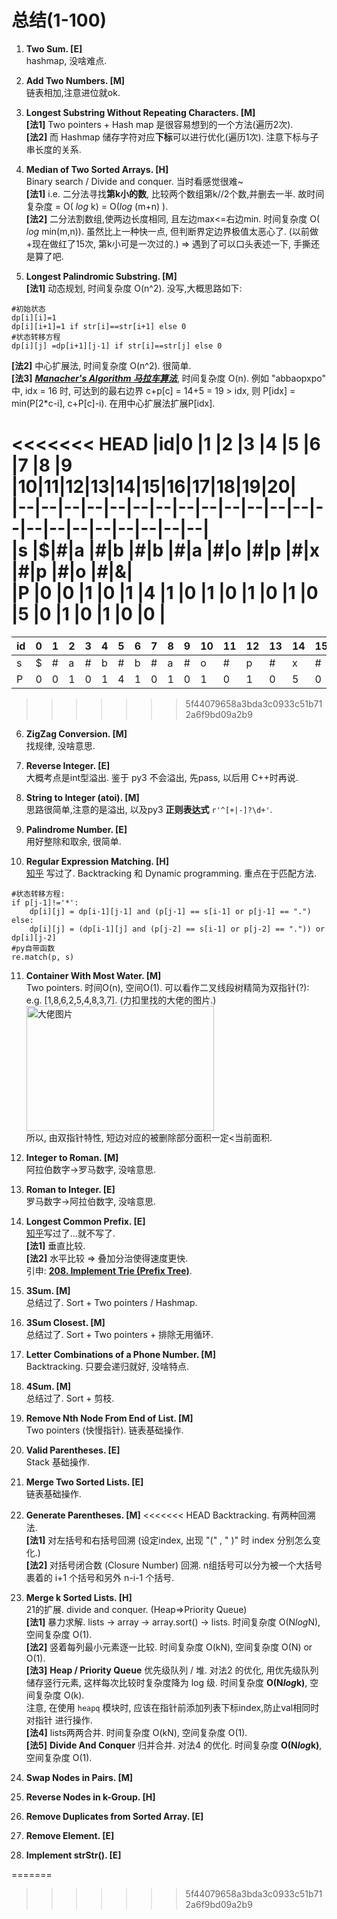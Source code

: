 # 总结(1-100)

1. **Two Sum. [E]**   
hashmap, 没啥难点.  

2. **Add Two Numbers. [M]**   
链表相加,注意进位就ok.

3. **Longest Substring Without Repeating Characters. [M]**    
 **[法1]** Two pointers + Hash map 是很容易想到的一个方法(遍历2次).  
 **[法2]** 而 Hashmap 储存字符对应**下标**可以进行优化(遍历1次). 注意下标与子串长度的关系. 
4. **Median of Two Sorted Arrays. [H]**   
Binary search / Divide and conquer.  当时看感觉很难~   
 **[法1]** i.e. 二分法寻找**第k小的数**, 比较两个数组第k//2个数,并删去一半. 故时间复杂度 = O( $log$ k) = O($log$ (m+n) ).    
 **[法2]** 二分法割数组,使两边长度相同, 且左边max<=右边min. 时间复杂度 O( $log$ min(m,n)). 虽然比上一种快一点, 但判断界定边界极值太恶心了. (以前做+现在做红了15次, 第k小可是一次过的.) => 遇到了可以口头表述一下, 手撕还是算了吧. 

5. **Longest Palindromic Substring. [M]**   
 **[法1]** 动态规划, 时间复杂度 O(n^2). 没写,大概思路如下:   
```
#初始状态 
dp[i][i]=1  
dp[i][i+1]=1 if str[i]==str[i+1] else 0
#状态转移方程
dp[i][j] =dp[i+1][j-1] if str[i]==str[j] else 0
```
 **[法2]** 中心扩展法, 时间复杂度 O(n^2). 很简单.     
 **[法3]**  ***[Manacher's Algorithm 马拉车算法](https://blog.crimx.com/2017/07/06/manachers-algorithm/)***, 时间复杂度 O(n). 例如 "abbaopxpo" 中, idx = 16 时, 可达到的最右边界 c+p[c] = 14+5 = 19 > idx, 则 P[idx] = min(P[2*c-i], c+P[c]-i). 在用中心扩展法扩展P[idx].


<<<<<<< HEAD
|id|0 |1 |2 |3 |4 |5 |6 |7 |8 |9 |10|11|12|13|14|15|16|17|18|19|20|     
|--|--|--|--|--|--|--|--|--|--|--|--|--|--|--|--|--|--|--|--|--|--|       
|s |\$|\#|a |\#|b |\#|b |\#|a |\#|o |\#|p |\#|x |\#|p |\#|o |\#|\&|    
|P |0 |0 |1 |0 |1 |4 |1 |0 |1 |0 |1 |0 |1 |0 |5 |0 |1 |0 |1 |0 |0 |        
=======
|id|0 |1 |2 |3 |4 |5 |6 |7 |8 |9 |10|11|12|13|14|15|16|17|18|19|20|   
|--|--|--|--|--|--|--|--|--|--|--|--|--|--|--|--|--|--|--|--|--|--|       
|s |\$|\#|a |\#|b |\#|b |\#|a |\#|o |\#|p |\#|x |\#|p |\#|o |\#|\&|     
|P |0 |0 |1 |0 |1 |4 |1 |0 |1 |0 |1 |0 |1 |0 |5 |0 |1 |0 |1 |0 |0 |         
>>>>>>> 5f44079658a3bda3c0933c51b712a6f9bd09a2b9

6. **ZigZag Conversion. [M]**   
找规律, 没啥意思.

7. **Reverse Integer. [E]**   
大概考点是int型溢出. 鉴于 py3 不会溢出, 先pass, 以后用 C++时再说.

8. **String to Integer (atoi). [M]**   
思路很简单,注意的是溢出, 以及py3 **正则表达式** `r'^[+|-]?\d+'`.   

9. **Palindrome Number. [E]**  
用好整除和取余, 很简单.   

10. **Regular Expression Matching. [H]**   
[知乎](https://zhuanlan.zhihu.com/p/72179123) 写过了. Backtracking 和 Dynamic programming. 重点在于匹配方法. 
```
#状态转移方程:
if p[j-1]!='*':
    dp[i][j] = dp[i-1][j-1] and (p[j-1] == s[i-1] or p[j-1] == ".")
else: 
    dp[i][j] = (dp[i-1][j] and (p[j-2] == s[i-1] or p[j-2] == ".")) or dp[i][j-2]
#py自带函数
re.match(p, s)
```

11. **Container With Most Water. [M]**     
Two pointers. 时间O(n), 空间O(1). 可以看作二叉线段树精简为双指针(?): e.g. [1,8,6,2,5,4,8,3,7]. (力扣里找的大佬的图片.)  
<img src="https://wx4.sinaimg.cn/mw690/006qmTkdly1g6c9578ec6j30n20kvmyx.jpg" width = "300" height = "200" alt="大佬图片" 
align=center>   
所以, 由双指针特性, 短边对应的被删除部分面积一定<当前面积.

12. **Integer to Roman. [M]**  
阿拉伯数字->罗马数字, 没啥意思. 

13. **Roman to Integer. [E]**  
罗马数字->阿拉伯数字, 没啥意思. 

14. **Longest Common Prefix. [E]**   
[知乎](https://zhuanlan.zhihu.com/p/72598654)写过了...就不写了.    
 **[法1]** 垂直比较.     
 **[法2]** 水平比较 => 叠加分治使得速度更快.   
引申: **[208. Implement Trie (Prefix Tree)](https://leetcode.com/problems/implement-trie-prefix-tree/)**.

15. **3Sum. [M]**  
总结过了. Sort + Two pointers / Hashmap.

16. **3Sum Closest. [M]**  
总结过了. Sort + Two pointers + 排除无用循环.

17. **Letter Combinations of a Phone Number. [M]**  
Backtracking.  只要会递归就好, 没啥特点.

18. **4Sum. [M]**  
总结过了. Sort + 剪枝.  

19. **Remove Nth Node From End of List. [M]**   
Two pointers (快慢指针). 链表基础操作.

20. **Valid Parentheses. [E]**   
Stack 基础操作.  

21. **Merge Two Sorted Lists. [E]**   
链表基础操作. 

22. **Generate Parentheses. [M]**
<<<<<<< HEAD
Backtracking. 有两种回溯法.    
 **[法1]** 对左括号和右括号回溯 (设定index, 出现 "(" , " )" 时 index 分别怎么变化.)    
 **[法2]** 对括号闭合数 (Closure Number) 回溯. n组括号可以分为被一个大括号裹着的 i+1 个括号和另外 n-i-1 个括号.    

23. **Merge k Sorted Lists. [H]**   
21的扩展. divide and conquer. (Heap=>Priority Queue)   
 **[法1]** 暴力求解. lists -> array -> array.sort() -> lists. 时间复杂度 O(N$log$N), 空间复杂度 O(1).      
 **[法2]** 竖着每列最小元素逐一比较. 时间复杂度 O(kN), 空间复杂度 O(N) or O(1).   
 **[法3]** **Heap / Priority Queue** 优先级队列 / 堆. 对法2 的优化, 用优先级队列储存竖行元素, 这样每次比较时复杂度降为 log 级. 时间复杂度 **O(N$log$k)**, 空间复杂度 O(k).   
 注意, 在使用 `heapq` 模块时, 应该在指针前添加列表下标index,防止val相同时对指针 进行操作.     
 **[法4]** lists两两合并. 时间复杂度 O(kN), 空间复杂度 O(1).   
 **[法5]** **Divide And Conquer** 归并合并. 对法4 的优化. 时间复杂度 **O(N$log$k)**, 空间复杂度 O(1).     

24. **Swap Nodes in Pairs. [M]**
25. **Reverse Nodes in k-Group. [H]**
26. **Remove Duplicates from Sorted Array. [E]**
27. **Remove Element. [E]**
28. **Implement strStr(). [E]**

=======
>>>>>>> 5f44079658a3bda3c0933c51b712a6f9bd09a2b9
